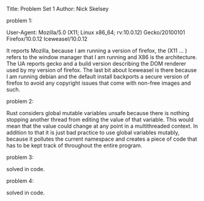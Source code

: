 Title: Problem Set 1
Author: Nick Skelsey

problem 1:

User-Agent: Mozilla/5.0 (X11; Linux x86_64; rv:10.0.12) Gecko/20100101 Firefox/10.0.12 Iceweasel/10.0.12

It reports Mozilla, because I am running a version of firefox, the (X11 ... ) refers to the window manager that I am running
and X86 is the architecture. The UA reports gecko and a build version describing the DOM renderer used by my version of firefox.
The last bit about Iceweasel is there because I am running debian and the default install backports a secure version of firefox to avoid any copyright issues that come with non-free images and such.


problem 2:


Rust considers global mutable variables unsafe because there is nothing stopping another thread from editing the value of that variable. This would mean that the value could change at any point in a multithreaded context.
In addition to that it is just bad practice to use global variables mutably, because it pollutes the current namespace and creates a piece of
code that has to be kept track of throughout the entire program.

problem 3:

solved in code.	
	
problem 4:
	
solved in code.
